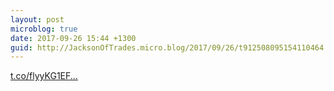 ```yaml
---
layout: post
microblog: true
date: 2017-09-26 15:44 +1300
guid: http://JacksonOfTrades.micro.blog/2017/09/26/t912508095154110464.html
---
```

[t.co/flyyKG1EF...](https://t.co/flyyKG1EFg)
